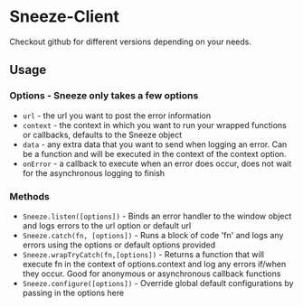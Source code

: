 # Sneeze-Client

Checkout github for different versions depending on your needs.

## Usage

### Options - Sneeze only takes a few options

* `url` - the url you want to post the error information
* `context` - the context in which you want to run your wrapped functions or callbacks, defaults to the Sneeze object
* `data` - any extra data that you want to send when logging an error. Can be a function and will be executed in the context of the context option.
* `onError` - a callback to execute when an error does occur, does not wait for the asynchronous logging to finish

### Methods

* `Sneeze.listen([options])` - Binds an error handler to the window object and logs errors to the url option or default url
* `Sneeze.catch(fn, [options])` - Runs a block of code 'fn' and logs any errors using the options or default options provided
* `Sneeze.wrapTryCatch(fn,[options])` - Returns a function that will execute fn in the context of options.context and log any errors if/when they occur. Good for anonymous or asynchronous callback functions
* `Sneeze.configure([options])` - Override global default configurations by passing in the options here
